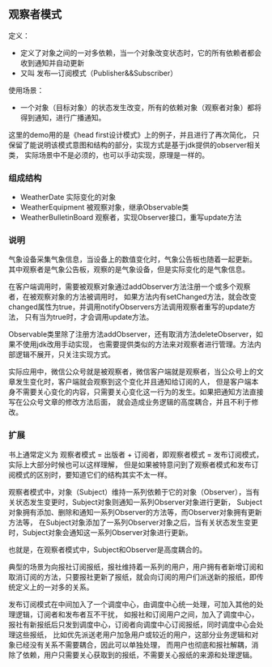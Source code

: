 ## 观察者模式
定义：
- 定义了对象之间的一对多依赖，当一个对象改变状态时，它的所有依赖者都会收到通知并自动更新
- 又叫 发布—订阅模式（Publisher&&Subscriber）

使用场景：
- 一个对象（目标对象）的状态发生改变，所有的依赖对象（观察者对象）都将得到通知，进行广播通知。

这里的demo用的是《head first设计模式》上的例子，并且进行了再次简化，
只保留了能说明该模式意图和结构的部分，实现方式是基于jdk提供的observer相关类，
实际场景中不是必须的，也可以手动实现，原理是一样的。

### 组成结构
- WeatherDate    实际变化的对象
- WeatherEquipment    被观察对象，继承Observable类
- WeatherBulletinBoard    观察者，实现Observer接口，重写update方法

### 说明
气象设备采集气象信息，当设备上的数值变化时，气象公告板也随着一起更新。
其中观察者是气象公告板，观察的是气象设备，但是实际变化的是气象信息。

在客户端调用时，需要被观察对象通过addObserver方法注册一个或多个观察者，在被观察对象的方法被调用时，
如果方法内有setChanged方法，就会改变changed属性为true，并调用notifyObservers方法调用观察者重写的update方法，
只有当为true时，才会调用update方法。

Observable类里除了注册方法addObserver，还有取消方法deleteObserver，如果不使用jdk改用手动实现，
也需要提供类似的方法来对观察者进行管理。方法内部逻辑不展开，只关注实现方式。

实际应用中，微信公众号就是被观察者，微信客户端就是观察者，当公众号上的文章发生变化时，客户端就会观察到这个变化并且通知给订阅的人，
但是客户端本身不需要关心变化的内容，只需要关心变化这一行为的发生。如果把通知方法直接写在公众号文章的修改方法后面，
就会造成业务逻辑的高度耦合，并且不利于修改。

### 扩展
书上通常定义为 观察者模式 = 出版者 + 订阅者，即观察者模式 = 发布订阅模式，实际上大部分时候也可以这样理解，
但是如果被特意问到了观察者模式和发布订阅模式的区别时，要知道它们的结构其实不太一样。

观察者模式中，对象（Subject）维持一系列依赖于它的对象（Observer），当有关状态发生变更时，Subject对象则通知一系列Observer对象进行更新，
Subject对象拥有添加、删除和通知一系列Observer的方法等，而Observer对象拥有更新方法等，
在Subject对象添加了一系列Observer对象之后，当有关状态发生变更时，Subject对象会通知这一系列Observer对象进行更新。

也就是，在观察者模式中，Subject和Observer是高度耦合的。

典型的场景为向报社订阅报纸，报社维持着一系列的用户，用户拥有者新增订阅和取消订阅的方法，只要报社更新了报纸，就会向订阅的用户们派送新的报纸，即传统定义上的一对多的关系。

发布订阅模式在中间加入了一个调度中心，由调度中心统一处理，可加入其他的处理逻辑，订阅者和发布者互不干扰，
如报社和订阅用户之间，加入了调度中心，报社有新报纸后只发到调度中心，订阅者向调度中心订阅报纸，同时调度中心会处理这些报纸，
比如优先派送老用户加急用户或较近的用户，这部分业务逻辑和对象已经没有关系不需要耦合，因此可以单独处理，
而用户也彻底和报社解耦，消除了依赖，用户只需要关心获取到的报纸，不需要关心报纸的来源和处理逻辑。